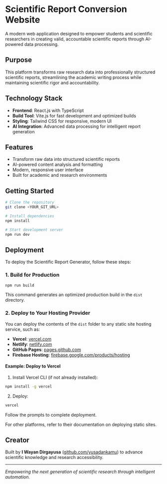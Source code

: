 # Scientific Report Conversion Website

A modern web application designed to empower students and scientific researchers in creating valid, accountable scientific reports through AI-powered data processing.

## Purpose

This platform transforms raw research data into professionally structured scientific reports, streamlining the academic writing process while maintaining scientific rigor and accountability.

## Technology Stack

- **Frontend**: React.js with TypeScript
- **Build Tool**: Vite.js for fast development and optimized builds
- **Styling**: Tailwind CSS for responsive, modern UI
- **AI Integration**: Advanced data processing for intelligent report generation

## Features

- Transform raw data into structured scientific reports
- AI-powered content analysis and formatting
- Modern, responsive user interface
- Built for academic and research environments

## Getting Started

```bash
# Clone the repository
git clone <YOUR_GIT_URL>

# Install dependencies
npm install

# Start development server
npm run dev
```

## Deployment

To deploy the Scientific Report Generator, follow these steps:

### 1. Build for Production

```bash
npm run build
```

This command generates an optimized production build in the `dist` directory.

### 2. Deploy to Your Hosting Provider

You can deploy the contents of the `dist` folder to any static site hosting service, such as:

- **Vercel**: [vercel.com](https://vercel.com/)
- **Netlify**: [netlify.com](https://netlify.com/)
- **GitHub Pages**: [pages.github.com](https://pages.github.com/)
- **Firebase Hosting**: [firebase.google.com/products/hosting](https://firebase.google.com/products/hosting)

#### Example: Deploy to Vercel

1. Install Vercel CLI (if not already installed):

```bash
npm install -g vercel
```

2. Deploy:

```bash
vercel
```

Follow the prompts to complete deployment.

For other platforms, refer to their documentation on deploying static sites.

## Creator

Built by **I Wayan Dirgayusa** ([github.com/yusadankamu](https://github.com/yusadankamu)) to advance scientific knowledge and research accessibility.

---

_Empowering the next generation of scientific research through intelligent automation._
